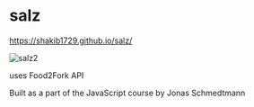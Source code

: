 # salz

https://shakib1729.github.io/salz/

![salz2](https://user-images.githubusercontent.com/39847281/42642403-70abe560-8614-11e8-97b3-cb417ed45ff7.JPG)

uses Food2Fork API

Built as a part of the JavaScript course by Jonas Schmedtmann
